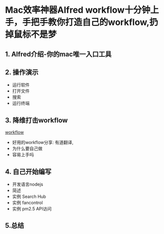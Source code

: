 # Mac效率神器Alfred workflow十分钟上手，手把手教你打造自己的workflow,扔掉鼠标不是梦

## 1. Alfred介绍-你的mac唯一入口工具

## 2. 操作演示
- 运行软件
- 打开文件
- 搜索
- 运行终端
## 3. 降维打击workflow 
[workflow](https://www.alfredapp.com/help/workflows/)
- 好用的workflow分享: 有道翻译,
- 为什么要自己做
- 容易上手吗
## 4. 自己开始编写
- 开发语言nodejs
- 简述
- 实例 Search Hub
- 实例 fancontrol
- 实例 pm2.5 API访问
## 5.总结